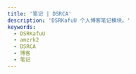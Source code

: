 ```yaml
---
title: '笔记 | DSRCA'
description: 'DSRKafuU 个人博客笔记模块。'
keywords:
  - DSRKafuU
  - amzrk2
  - DSRCA
  - 博客
  - 笔记
---
```


